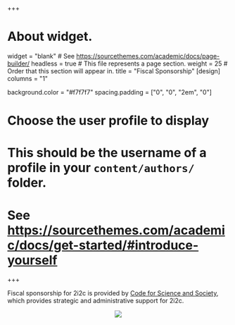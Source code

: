 +++
# About widget.
widget = "blank"  # See https://sourcethemes.com/academic/docs/page-builder/
headless = true  # This file represents a page section.
weight = 25  # Order that this section will appear in.
title = "Fiscal Sponsorship"
[design]
  columns = "1"

  background.color = "#f7f7f7"
  spacing.padding = ["0", "0", "2em", "0"]

# Choose the user profile to display
# This should be the username of a profile in your `content/authors/` folder.
# See https://sourcethemes.com/academic/docs/get-started/#introduce-yourself
+++

Fiscal sponsorship for 2i2c is provided by [Code for Science and Society](https://codeforsociety.org), which provides strategic and administrative support for 2i2c.

<center>

[![](https://codeforscience.org/img/Blue-logo-black-text-stacked.png)](https://codeforsociety.org)

</center>
